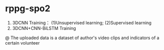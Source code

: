 # rppg-spo2
1. 3DCNN Training：
   (1)Unsupervised learning;
   (2)Supervised learning
2. 3DCNN+CNN-BiLSTM Training

@ The uploaded data is a dataset of author's video clips and indicators of a certain volunteer
